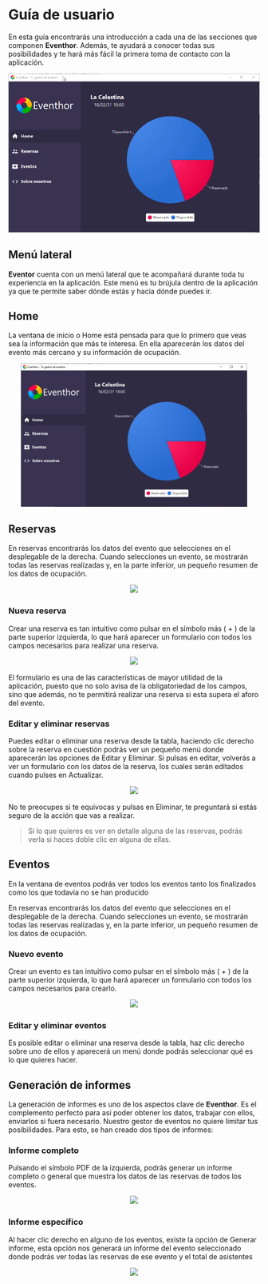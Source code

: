 # Guía de usuario



En esta guía encontrarás una introducción a cada una de las secciones que componen **Eventhor**. Además, te ayudará a conocer todas sus posibilidades y te hará más fácil la primera toma de contacto con la aplicación.

![Barra de navegación lateral](https://raw.githubusercontent.com/C-Domenech/Gestor-Eventos-User-Help/main/docs/assets/navegacion.gif)



## Menú lateral

**Eventor** cuenta con un menú lateral que te acompañará durante toda tu experiencia en la aplicación. Este menú es tu brújula dentro de la aplicación ya que te permite saber dónde estás y hacia dónde puedes ir.



## Home

La ventana de inicio o Home está pensada para que lo primero que veas sea la información que más te interesa. En ella aparecerán los datos del evento más cercano y su información de ocupación.

<p align="center">
    <img width="90%" src="https://raw.githubusercontent.com/C-Domenech/Gestor-Eventos-User-Help/main/docs/assets/home.png"> 
</p>




## Reservas

En reservas encontrarás los datos del evento que selecciones en el desplegable de la derecha. Cuando selecciones un evento, se mostrarán todas las reservas realizadas y, en la parte inferior, un pequeño resumen de los datos de ocupación.

<p align="center">
    <img width="90%" src="\assets\reservas.gif"> 
</p>



### Nueva reserva

Crear una reserva es tan intuitivo como pulsar en el símbolo más ( + ) de la parte superior izquierda, lo que hará aparecer un formulario con todos los campos necesarios para realizar una reserva.

<p align="center">
    <img width="70%" src="\assets\nueva-reserva.png"> 
</p>

El formulario es una de las características de mayor utilidad de la aplicación, puesto que no solo avisa de la obligatoriedad de los campos, sino que además, no te permitirá realizar una reserva si esta supera el aforo del evento.

### Editar y eliminar reservas

Puedes editar o eliminar una reserva desde la tabla, haciendo clic derecho sobre la reserva en cuestión podrás ver un pequeño menú donde aparecerán las opciones de Editar y Eliminar. Si pulsas en editar, volverás a ver un formulario con los datos de la reserva, los cuales serán editados cuando pulses en Actualizar. 

<p align="center">
    <img width="70%" src="\assets\editar-reserva.png"> 
</p>

No te preocupes si te equivocas y pulsas en Eliminar, te preguntará si estás seguro de la acción que vas a realizar.

> Si lo que quieres es ver en detalle alguna de las reservas, podrás verla si haces doble clic en alguna de ellas.

## Eventos

En la ventana de eventos podrás ver todos los eventos tanto los finalizados como los que todavía no se han producido

En reservas encontrarás los datos del evento que selecciones en el desplegable de la derecha. Cuando selecciones un evento, se mostrarán todas las reservas realizadas y, en la parte inferior, un pequeño resumen de los datos de ocupación.

### Nuevo evento

Crear un evento es tan intuitivo como pulsar en el símbolo más ( + ) de la parte superior izquierda, lo que hará aparecer un formulario con todos los campos necesarios para crearlo.

<p align="center">
    <img width="50%" src="\assets\nuevo-evento.png"> 
</p>

### Editar y eliminar eventos

Es posible editar o eliminar una reserva desde la tabla, haz clic derecho sobre uno de ellos y aparecerá un menú donde podrás seleccionar qué es lo que quieres hacer.

## Generación de informes

La generación de informes es uno de los aspectos clave de **Eventhor**. Es el complemento perfecto para así poder obtener los datos, trabajar con ellos, enviarlos si fuera necesario. Nuestro gestor de eventos no quiere limitar tus posibilidades. Para esto, se han creado dos tipos de informes: 

### Informe completo

Pulsando el símbolo PDF de la izquierda, podrás generar un informe completo o general que muestra los datos de las reservas de todos los eventos. 

<p align="center">
    <img width="90%" src="\assets\informe-general.png"> 
</p>

### Informe específico

Al hacer clic derecho en alguno de los eventos, existe la opción de Generar informe, esta opción nos generará un informe del evento seleccionado donde podrás ver todas las reservas de ese evento y el total de asistentes

<p align="center">
    <img width="90%" src="\assets\informe-especifico.png"> 
</p>
